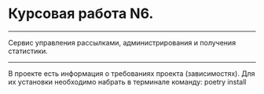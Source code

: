 # Курсовая работа N6.

--------------------------------------------------------------
Сервис управления рассылками, администрирования и получения статистики.

--------------------------------------------------------------
В проекте есть информация о требованиях проекта (зависимостях). Для их установки необходимо набрать в терминале команду: poetry install



